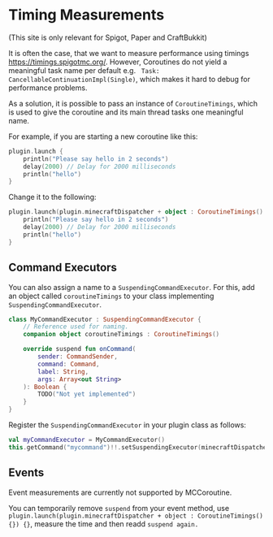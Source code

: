 # Timing Measurements

(This site is only relevant for Spigot, Paper and CraftBukkit)

It is often the case, that we want to measure performance using timings https://timings.spigotmc.org/.
However, Coroutines do not yield a meaningful task name per default e.g. `` Task: CancellableContinuationImpl(Single)``, which makes it hard to debug for performance
problems.

As a solution, it is possible to pass an instance of ``CoroutineTimings``, which is used to give the coroutine
and its main thread tasks one meaningful name.

For example, if you are starting a new coroutine like this:

````kotlin
plugin.launch {
    println("Please say hello in 2 seconds")
    delay(2000) // Delay for 2000 milliseconds
    println("hello")
}
````

Change it to the following:

````kotlin
plugin.launch(plugin.minecraftDispatcher + object : CoroutineTimings() {}) {
    println("Please say hello in 2 seconds")
    delay(2000) // Delay for 2000 milliseconds
    println("hello")
}
````

## Command Executors

You can also assign a name to a ``SuspendingCommandExecutor``. For this, add an object called ``coroutineTimings`` to your class implementing ``SuspendingCommandExecutor``.

````kotlin
class MyCommandExecutor : SuspendingCommandExecutor {
    // Reference used for naming.
    companion object coroutineTimings : CoroutineTimings()

    override suspend fun onCommand(
        sender: CommandSender,
        command: Command,
        label: String,
        args: Array<out String>
    ): Boolean {
        TODO("Not yet implemented")
    }
}
````

Register the ``SuspendingCommandExecutor`` in your plugin class as follows:

````kotlin
val myCommandExecutor = MyCommandExecutor()
this.getCommand("mycommand")!!.setSuspendingExecutor(minecraftDispatcher + MyCommandExecutor.coroutineTimings, myCommandExecutor)
````

## Events

Event measurements are currently not supported by MCCoroutine. 

You can temporarily remove ``suspend``
from your event method, use ``plugin.launch(plugin.minecraftDispatcher + object : CoroutineTimings() {}) {}``, 
measure the time and then readd ``suspend again.``
